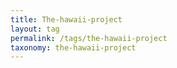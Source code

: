 ```yaml
---
title: The-hawaii-project
layout: tag
permalink: /tags/the-hawaii-project
taxonomy: the-hawaii-project
---
```

